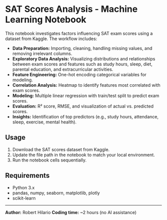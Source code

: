 # SAT Scores Analysis - Machine Learning Notebook

This notebook investigates factors influencing SAT exam scores using a dataset from Kaggle. The workflow includes:

- **Data Preparation:** Importing, cleaning, handling missing values, and removing irrelevant columns.
- **Exploratory Data Analysis:** Visualizing distributions and relationships between exam scores and features such as study hours, sleep, diet, parental education, and extracurricular activities.
- **Feature Engineering:** One-hot encoding categorical variables for modeling.
- **Correlation Analysis:** Heatmap to identify features most correlated with exam scores.
- **Modeling:** Multiple linear regression with train/test split to predict exam scores.
- **Evaluation:** R² score, RMSE, and visualization of actual vs. predicted scores.
- **Insights:** Identification of top predictors (e.g., study hours, attendance, sleep, exercise, mental health).

## Usage

1. Download the SAT scores dataset from Kaggle.
2. Update the file path in the notebook to match your local environment.
3. Run the notebook cells sequentially.

## Requirements

- Python 3.x
- pandas, numpy, seaborn, matplotlib, plotly
- scikit-learn

---

**Author:** Robert Hilario
**Coding time:** ~2 hours (no AI assistance)